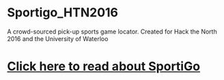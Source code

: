 # Sportigo_HTN2016
A crowd-sourced pick-up sports game locator. Created for Hack the North 2016 and the University of Waterloo

# [Click here to read about SportiGo](http://tash-had.com/blog.html#sportigoPost)
